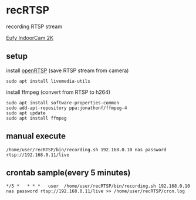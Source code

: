 # recRTSP

recording RTSP stream

[Eufy IndoorCam 2K](https://www.ankerjapan.com/item/T8400.html)

## setup

install [openRTSP](http://www.live555.com/openRTSP/) (save RTSP stream from camera)

```
sudo apt install livemedia-utils
```

install ffmpeg (convert from RTSP to h264)

```
sudo apt install software-properties-common
sudo add-apt-repository ppa:jonathonf/ffmpeg-4
sudo apt update
sudo apt install ffmpeg
```

## manual execute

```
/home/user/recRTSP/bin/recording.sh 192.168.0.10 nas password rtsp://192.168.0.11/live
```

## crontab sample(every 5 minutes)

```
*/5 *   * * *   user  /home/user/recRTSP/bin/recording.sh 192.168.0.10 nas password rtsp://192.168.0.11/live >> /home/user/recRTSP/cron.log
```


